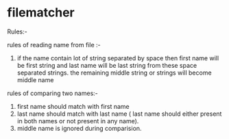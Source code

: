 # filematcher
Rules:-

rules of reading name from file :-

1) if the name contain lot of string separated by space then first name will be first string and 
   last name will be last string from these space separated strings. the remaining middle string or strings
    will become middle name
    
rules of comparing two names:-

1) first name should match with first name
2) last name should match with last name ( last name should either present in both names or not present in any name).
3) middle name is ignored during comparision.
